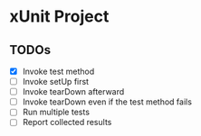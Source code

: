 # xUnit Project

## TODOs

- [x] Invoke test method
- [ ] Invoke setUp first
- [ ] Invoke tearDown afterward
- [ ] Invoke tearDown even if the test method fails
- [ ] Run multiple tests
- [ ] Report collected results

